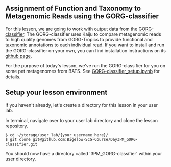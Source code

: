 ## Assignment of Function and Taxonomy to Metagenomic Reads using the GORG-classifier

For this lesson, we are going to work with output data from the [GORG-classifier](https://github.com/BigelowLab/gorg-classifier).  The GORG-classifier uses Kaiju to compare metagenomic reads to high quality genomes from GORG-Tropics to provide functional and taxonomic annotations to each individual read.  If you want to install and run the GORG-classifier on your own, you can find installation instructions on its [github page](https://github.com/BigelowLab/gorg-classifier).

For the purpose of today's lesson, we've run the GORG-classifier for you on some pet metagenomes from BATS. See [GORG-classifier_setup.ipynb](https://github.com/Bigelow-SCG-Course/Day3PM_GORG-classifier/blob/main/GORG-classifier_setup.ipynb) for details.

## Setup your lesson environment

If you haven't already, let's create a directory for this lesson in your user lab.  

In terminal, navigate over to your user lab directory and clone the lesson repository.

```
$ cd ~/storage/user_lab/{your_username_here}/
$ git clone git@github.com:Bigelow-SCG-Course/Day3PM_GORG-classifier.git
```

You should now have a directory called '3PM_GORG-classifier' within your user directory.